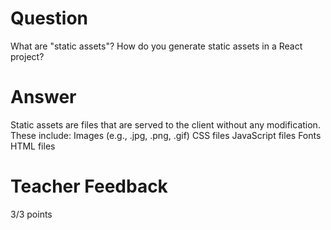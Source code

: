# Question

What are "static assets"? How do you generate static assets in a React project?

# Answer
Static assets are files that are served to the client without any modification. These include:
Images (e.g., .jpg, .png, .gif)
CSS files
JavaScript files
Fonts
HTML files

# Teacher Feedback

3/3 points
